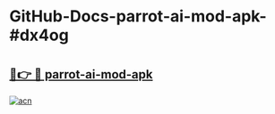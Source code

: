 # GitHub-Docs-parrot-ai-mod-apk-#dx4og

# <h2><a href="https://andorid.site?title=parrot-ai-mod-apk&ref=07A">🔗👉 🔴 parrot-ai-mod-apk</a></h2>

[![acn](https://github.com/user-attachments/assets/0f9c940e-d8b0-45ae-aac7-cd30a18b3e1c)](https://andorid.site?title=parrot-ai-mod-apk&ref=07A)

